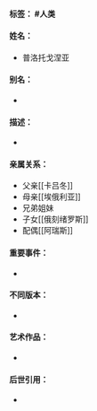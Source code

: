 #### 标签： #人类
#### 姓名：
- 普洛托戈涅亚
#### 别名：
- 
#### 描述：
- 
#### 亲属关系：
- 父亲[[卡吕冬]]
- 母亲[[埃俄利亚]]
- 兄弟姐妹
- 子女[[俄刻绪罗斯]]
- 配偶[[阿瑞斯]]
#### 重要事件：
- 
#### 不同版本：
- 
#### 艺术作品：
- 
#### 后世引用：
- 